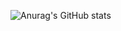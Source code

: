 <!--<img src="ReadMe.jpg" width="50%"><br>-->
![Anurag's GitHub stats](https://github-readme-stats.vercel.app/api?username=madrigueira&theme=synthwave&show_icons=true)
